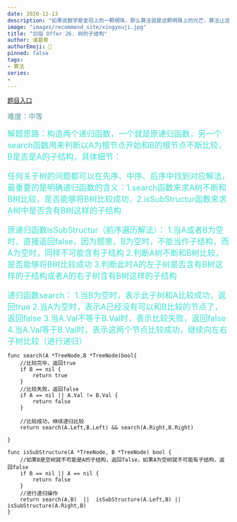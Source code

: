 ```yaml
---
date: 2020-12-13
description: "如果说数学是皇冠上的一颗明珠，那么算法就是这颗明珠上的光芒，算法让这颗明珠更加熠熠生辉，为科技进步和社会发展照亮了前进的路"
image: "images/recommend_site/xingyouji.jpg"
title: "剑指 Offer 26. 树的子结构"
author: 诸葛青
authorEmoji: 🎅
pinned: false
tags:
- 算法
series:
-  
---
```

[题目入口](https://leetcode-cn.com/problems/shu-de-zi-jie-gou-lcof/)

<font color=CadetBlue size=3 >难度：中等</font>

<font color=Turquoise size=4>解题思路：构造两个递归函数，一个就是原递归函数，另一个search函数用来判断以A为根节点开始和B的根节点不断比较，B是否是A的子结构，具体细节：

任何关于树的问题都可以在先序、中序、后序中找到对应解法，最重要的是明确递归函数的含义：1.search函数来求A树不断和B树比较，是否能够将B树比较成功，2.isSubStructur函数来求A树中是否含有B树这样的子结构


原递归函数isSubStructur（前序遍历解法）：
1.当A或者B为空时，直接返回false，因为题意，B为空时，不能当作子结构，而A为空时，同样不可能含有子结构
2.判断A树不断和B树比较，是否能够将B树比较成功
3.判断此时A的左子树是否含有B树这样的子结构或者A的右子树含有B树这样的子结构

递归函数search：
1.当B为空时，表示此子树和A比较成功，返回true
2.当A为空时，表示A已经没有可以和B比较的节点了，返回false
3.当A.Val不等于B.Val时，表示比较失败，返回false
4.当A.Val等于B.Val时，表示这两个节点比较成功，继续向左右子树比较（进行递归）
</font>

```golang
func search(A *TreeNode,B *TreeNode)bool{
    //比较完毕，返回true
    if B == nil {
        return true
    }
    //比较失败，返回false
    if A == nil || A.Val != B.Val {
        return false
    }
    
    //比较成功，继续递归比较
    return search(A.Left,B.Left) && search(A.Right,B.Right)
    
}

func isSubStructure(A *TreeNode, B *TreeNode) bool {
    //如果B是空树就不可能是A的子结构，返回false，如果A为空树就不可能有子结构，返回false
    if B == nil || A == nil {
        return false
    }
    //进行递归操作
    return search(A,B)  ||  isSubStructure(A.Left,B) || isSubStructure(A.Right,B)
}
```
